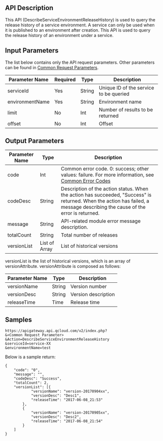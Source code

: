 ## API Description
This API (DescribeServiceEnvironmentReleaseHistory) is used to query the release history of a service environment.
A service can only be used when it is published to an environment after creation. This API is used to query the release history of an environment under a service. 

## Input Parameters

The list below contains only the API request parameters. Other parameters can be found in [Common Request Parameters](https://intl.cloud.tencent.com/document/api/213/6976).

| Parameter Name | Required | Type | Description |
| --------------- | ---- | ------ | ----------- |
| serviceId | Yes | String | Unique ID of the service to be queried |
| environmentName | Yes | String | Environment name |
| limit | No | Int | Number of results to be returned |
| offset | No | Int | Offset |

## Output Parameters

| Parameter Name | Type | Description |
| ----------- | ------------- | ------------------------------------------------------------ |
| code | Int | Common error code. 0: success; other values: failure. For more information, see [Common Error Codes](https://intl.cloud.tencent.com/document/product/377/8946) |
| codeDesc | String | Description of the action status. When the action has succeeded, "Success" is returned. When the action has failed, a message describing the cause of the error is returned. |
| message | String | API-related module error message description. |
| totalCount | String | Total number of releases |
| versionList | List of Array | List of historical versions |

versionList is the list of historical versions, which is an array of versionAttribute. versionAttribute is composed as follows:

| Parameter Name | Type | Description |
| ----------- | ------ | ------- |
| versionName | String | Version number |
| versionDesc | String | Version description |
| releaseTime | Time | Release time |


## Samples 
```
https://apigateway.api.qcloud.com/v2/index.php?
&<Common Request Parameter>
&Action=DescribeServiceEnvironmentReleaseHistory
&serviceId=service-XX
&environmentName=test
```
Below is a sample return:
```
{
	"code": "0",
	"message": "",
	"codeDesc": "Success",
	"totalCount": 2,
	"versionList": [{
			"versionName": "version-20170904xx",
			"versionDesc": "Desc1",
			"releaseTime": "2017-06-08_21:53"
		},
		{
			"versionName": "version-20170905xx",
			"versionDesc": "Desc2",
			"releaseTime": "2017-06-08_21:54"
		}
	]
}
```




